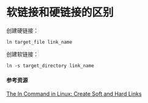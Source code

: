 # 软链接和硬链接的区别

创建硬链接：

```bask
ln target_file link_name
```

创建软链接：

```
ln -s target_directory link_name
```

#### 参考资源

[The ln Command in Linux: Create Soft and Hard Links](https://linuxhandbook.com/ln-command/)